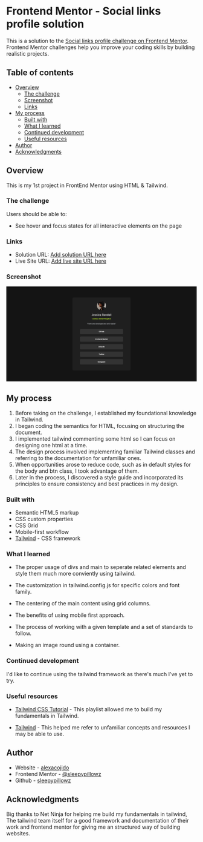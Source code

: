 # Frontend Mentor - Social links profile solution

This is a solution to the [Social links profile challenge on Frontend Mentor](https://www.frontendmentor.io/challenges/social-links-profile-UG32l9m6dQ). Frontend Mentor challenges help you improve your coding skills by building realistic projects. 

## Table of contents

- [Overview](#overview)
  - [The challenge](#the-challenge)
  - [Screenshot](#screenshot)
  - [Links](#links)
- [My process](#my-process)
  - [Built with](#built-with)
  - [What I learned](#what-i-learned)
  - [Continued development](#continued-development)
  - [Useful resources](#useful-resources)
- [Author](#author)
- [Acknowledgments](#acknowledgments)

## Overview

This is my 1st project in FrontEnd Mentor using HTML & Tailwind.

### The challenge

Users should be able to:

- See hover and focus states for all interactive elements on the page

### Links

- Solution URL: [Add solution URL here](https://your-solution-url.com)
- Live Site URL: [Add live site URL here](https://your-live-site-url.com)

### Screenshot

![](./screenshot.png)

## My process

  1. Before taking on the challenge, I established my foundational knowledge in Tailwind.
  2. I began coding the semantics for HTML, focusing on structuring the document.
  3. I implemented tailwind commenting some html so I can focus on designing one html at a time.
  4. The design process involved implementing familiar Tailwind classes and referring to the documentation for unfamiliar ones.
  5. When opportunities arose to reduce code, such as in default styles for the body and btn class, I took advantage of them.
  6. Later in the process, I discovered a style guide and incorporated its principles to ensure consistency and best practices in my design.

### Built with

- Semantic HTML5 markup
- CSS custom properties
- CSS Grid
- Mobile-first workflow
- [Tailwind](https://tailwindcss.com/) - CSS framework

### What I learned

- The proper usage of divs and main to seperate related elements and style them much more conviently using tailwind.

- The customization in tailwind.config.js for specific colors and font family.

- The centering of the main content using grid columns.

- The benefits of using mobile first approach.

- The process of working with a given template and a set of standards to follow.

- Making an image round using a container.

### Continued development

I'd like to continue using the tailwind framework as there's much I've yet to try.

### Useful resources

- [Tailwind CSS Tutorial](https://www.youtube.com/watch?v=bxmDnn7lrnk&list=PL4cUxeGkcC9gpXORlEHjc5bgnIi5HEGhw) - This playlist allowed me to build my fundamentals in Tailwind.

- [Tailwind](https://tailwindcss.com/) - This helped me refer to unfamiliar concepts and resources I may be able to use.

## Author

- Website - [alexacojido](https://alexacojido.netlify.app/)
- Frontend Mentor - [@sleepypillowz](https://www.frontendmentor.io/profile/sleepypillowz)
- Github - [sleepypillowz](https://github.com/sleepypillowz)

## Acknowledgments

Big thanks to Net Ninja for helping me build my fundamentals in tailwind, The tailwind team itself for a good framework and documentation of their work and frontend mentor for giving me an structured way of building websites.